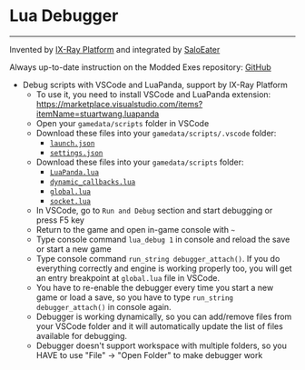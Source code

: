 # Lua Debugger

___

Invented by [IX-Ray Platform](https://www.moddb.com/mods/ix-ray-platform) and integrated by [SaloEater](https://github.com/SaloEater)

Always up-to-date instruction on the Modded Exes repository: [GitHub](https://github.com/themrdemonized/xray-monolith#script_debugger_instructions)

* Debug scripts with VSCode and LuaPanda, support by IX-Ray Platform
  * To use it, you need to install VSCode and LuaPanda extension: <https://marketplace.visualstudio.com/items?itemName=stuartwang.luapanda>
  * Open your `gamedata/scripts` folder in VSCode
  * Download these files into your `gamedata/scripts/.vscode` folder:
    * [`launch.json`](https://raw.githubusercontent.com/themrdemonized/xray-monolith/all-in-one-vs2022-wpo/gamedata/scripts/.vscode/launch.json)
    * [`settings.json`](https://raw.githubusercontent.com/themrdemonized/xray-monolith/all-in-one-vs2022-wpo/gamedata/scripts/.vscode/settings.json)
  * Download these files into your `gamedata/scripts` folder:
    * [`LuaPanda.lua`](https://raw.githubusercontent.com/themrdemonized/xray-monolith/all-in-one-vs2022-wpo/gamedata/scripts/LuaPanda.lua)
    * [`dynamic_callbacks.lua`](https://raw.githubusercontent.com/themrdemonized/xray-monolith/all-in-one-vs2022-wpo/gamedata/scripts/dynamic_callbacks.lua)
    * [`global.lua`](https://raw.githubusercontent.com/themrdemonized/xray-monolith/all-in-one-vs2022-wpo/gamedata/scripts/global.lua)
    * [`socket.lua`](https://raw.githubusercontent.com/themrdemonized/xray-monolith/all-in-one-vs2022-wpo/gamedata/scripts/socket.lua)
  * In VSCode, go to `Run and Debug` section and start debugging or press F5 key
  * Return to the game and open in-game console with `~`
  * Type console command `lua_debug 1` in console and reload the save or start a new game
  * Type console command `run_string debugger_attach()`. If you do everything correctly and engine is working properly too, you will get an entry breakpoint at `global.lua` file in VSCode.
  * You have to re-enable the debugger every time you start a new game or load a save, so you have to type `run_string debugger_attach()` in console again.
  * Debugger is working dynamically, so you can add/remove files from your VSCode folder and it will automatically update the list of files available for debugging.
  * Debugger doesn't support workspace with multiple folders, so you HAVE to use "File" -> "Open Folder" to make debugger work
